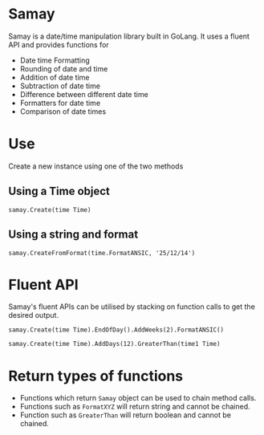 # Samay
Samay is a date/time manipulation library built in GoLang. It uses a fluent API and provides functions for

- Date time Formatting
- Rounding of date and time
- Addition of date time
- Subtraction of date time
- Difference between different date time
- Formatters for date time
- Comparison of date times

# Use
Create a new instance using one of the two methods

## Using a Time object
```
samay.Create(time Time)
```

## Using a string and format
```
samay.CreateFromFormat(time.FormatANSIC, '25/12/14')
```

# Fluent API
Samay's fluent APIs can be utilised by stacking on function calls to get the desired output.

```
samay.Create(time Time).EndOfDay().AddWeeks(2).FormatANSIC()
```

```
samay.Create(time Time).AddDays(12).GreaterThan(time1 Time)
```

# Return types of functions
- Functions which return ```Samay``` object can be used to chain method calls.
- Functions such as ```FormatXYZ``` will return string and cannot be chained.
- Function such as ```GreaterThan``` will return boolean and cannot be chained.

